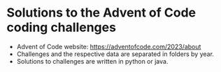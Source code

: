 # Solutions to the Advent of Code coding challenges
- Advent of Code website: https://adventofcode.com/2023/about
- Challenges and the respective data are separated in folders by year.
- Solutions to challenges are written in python or java.
